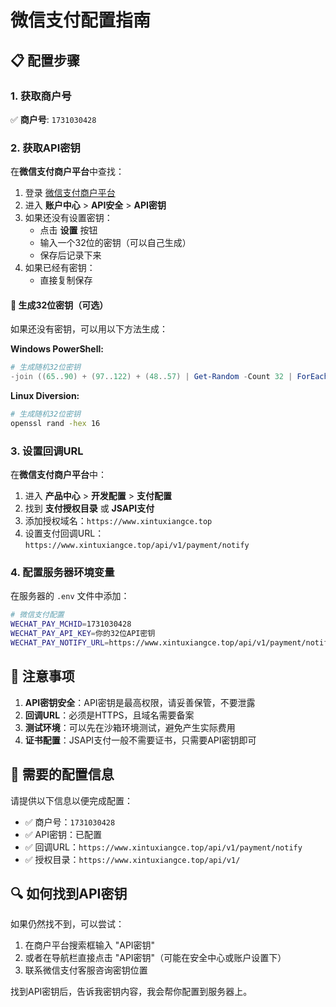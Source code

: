 # 微信支付配置指南

## 📋 配置步骤

### 1. 获取商户号
✅ **商户号**: `1731030428`

### 2. 获取API密钥

在**微信支付商户平台**中查找：

1. 登录 [微信支付商户平台](https://pay.weixin.qq.com/)
2. 进入 **账户中心** > **API安全** > **API密钥**
3. 如果还没有设置密钥：
   - 点击 **设置** 按钮
   - 输入一个32位的密钥（可以自己生成）
   - 保存后记录下来
4. 如果已经有密钥：
   - 直接复制保存

#### 🔑 生成32位密钥（可选）

如果还没有密钥，可以用以下方法生成：

**Windows PowerShell:**
```powershell
# 生成随机32位密钥
-join ((65..90) + (97..122) + (48..57) | Get-Random -Count 32 | ForEach-Object {[char]$_})
```

**Linux Diversion:**
```bash
# 生成随机32位密钥
openssl rand -hex 16
```

### 3. 设置回调URL

在**微信支付商户平台**中：

1. 进入 **产品中心** > **开发配置** > **支付配置**
2. 找到 **支付授权目录** 或 **JSAPI支付**
3. 添加授权域名：`https://www.xintuxiangce.top`
4. 设置支付回调URL：`https://www.xintuxiangce.top/api/v1/payment/notify`

### 4. 配置服务器环境变量

在服务器的 `.env` 文件中添加：

```bash
# 微信支付配置
WECHAT_PAY_MCHID=1731030428
WECHAT_PAY_API_KEY=你的32位API密钥
WECHAT_PAY_NOTIFY_URL=https://www.xintuxiangce.top/api/v1/payment/notify
```

## 🚨 注意事项

1. **API密钥安全**：API密钥是最高权限，请妥善保管，不要泄露
2. **回调URL**：必须是HTTPS，且域名需要备案
3. **测试环境**：可以先在沙箱环境测试，避免产生实际费用
4. **证书配置**：JSAPI支付一般不需要证书，只需要API密钥即可

## 📝 需要的配置信息

请提供以下信息以便完成配置：

- ✅ 商户号：`1731030428`
- ✅ API密钥：已配置
- ✅ 回调URL：`https://www.xintuxiangce.top/api/v1/payment/notify`
- ✅ 授权目录：`https://www.xintuxiangce.top/api/v1/`

## 🔍 如何找到API密钥

如果仍然找不到，可以尝试：

1. 在商户平台搜索框输入 "API密钥"
2. 或者在导航栏直接点击 "API密钥"（可能在安全中心或账户设置下）
3. 联系微信支付客服咨询密钥位置

找到API密钥后，告诉我密钥内容，我会帮你配置到服务器上。


